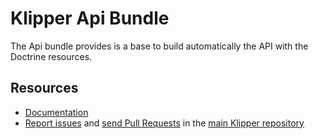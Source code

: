 Klipper Api Bundle
==================

The Api bundle provides is a base to build automatically the API with the Doctrine resources.

Resources
---------

- [Documentation](https://doc.klipper.dev/bundles/api-bundle)
- [Report issues](https://github.com/klipperdev/klipper/issues)
  and [send Pull Requests](https://github.com/klipperdev/klipper/pulls)
  in the [main Klipper repository](https://github.com/klipperdev/klipper)

